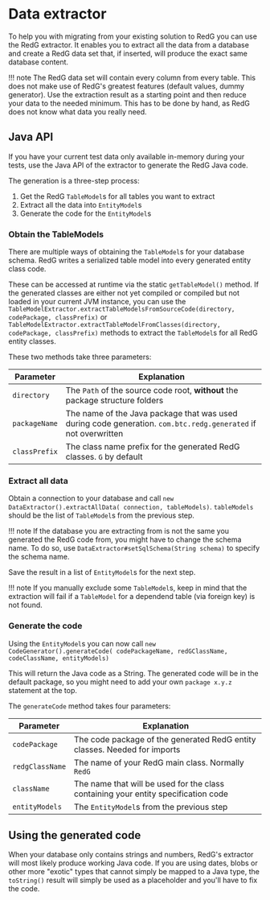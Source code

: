 # Data extractor

To help you with migrating from your existing solution to RedG you can use
the RedG extractor. It enables you to extract all the data from a database and
create a RedG data set that, if inserted, will produce the exact same database
content.

!!! note
    The RedG data set will contain every column from every table. This does not
    make use of RedG's greatest features (default values, dummy generator).
    Use the extraction result as a starting point and then reduce your data to the
    needed minimum. This has to be done by hand, as RedG does not know what data you
    really need.
    
## Java API

If you have your current test data only available in-memory during your tests,
use the Java API of the extractor to generate the RedG Java code.

The generation is a three-step process:

 1. Get the RedG `TableModel`s for all tables you want to extract
 2. Extract all the data into `EntityModel`s
 3. Generate the code for the `EntityModel`s
 
### Obtain the TableModels

There are multiple ways of obtaining the `TableModel`s for your database schema.
RedG writes a serialized table model into every generated entity class code.

These can be accessed at runtime via the static `getTableModel()` method.
If the generated classes are either not yet compiled or compiled but not loaded
in your current JVM instance, you can use the `TableModelExtractor.extractTableModelsFromSourceCode(directory, codePackage, classPrefix)`
or `TableModelExtractor.extractTableModelFromClasses(directory, codePackage, classPrefix)` methods to
extract the `TableModel`s for all RedG entity classes.

These two methods take three parameters:

| Parameter | Explanation |
| --------- | ----------- |
| `directory` | The `Path` of the source code root, **without** the package structure folders |
| `packageName` | The name of the Java package that was used during code generation. `com.btc.redg.generated` if not overwritten |
| `classPrefix` | The class name prefix for the generated RedG classes. `G` by default |

### Extract all data

Obtain a connection to your database and call `new DataExtractor().extractAllData( connection, tableModels)`.
`tableModels` should be the list of `TableModel`s from the previous step.

!!! note
	If the database you are extracting from is not the same you generated the RedG code from, you might have to change the schema name.
	To do so, use `DataExtractor#setSqlSchema(String schema)` to specify the schema name.

Save the result in a list of `EntityModel`s for the next step.

!!! note
    If you manually exclude some `TableModel`s, keep in mind that the extraction will fail if a `TableModel`
    for a dependend table (via foreign key) is not found.

### Generate the code

Using the `EntityModel`s you can now call `new CodeGenerator().generateCode( codePackageName, redGClassName, codeClassName, entityModels)`

This will return the Java code as a String. The generated code will be in the default package, so you might need to add your own `package x.y.z` statement at the top.

The `generateCode` method takes four parameters:

| Parameter | Explanation |
| --------- | ----------- |
| `codePackage` | The code package of the generated RedG entity classes. Needed for imports |
| `redgClassName` | The name of your RedG main class. Normally `RedG` |
| `className` | The name that will be used for the class containing your entity specification code |
| `entityModels` | The `EntityModel`s from the previous step |

## Using the generated code

When your database only contains strings and numbers, RedG's extractor will most likely produce working Java code.
If you are using dates, blobs or other more "exotic" types that cannot simply be mapped to a Java type, the `toString()` result
will simply be used as a placeholder and you'll have to fix the code.
